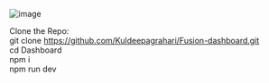 ![image](https://github.com/user-attachments/assets/d6d94b79-f8a9-40a5-8730-6903852c98ab)

Clone the Repo:<br />
git clone https://github.com/Kuldeepagrahari/Fusion-dashboard.git <br />
cd Dashboard<br />
npm i<br />
npm run dev<br />

